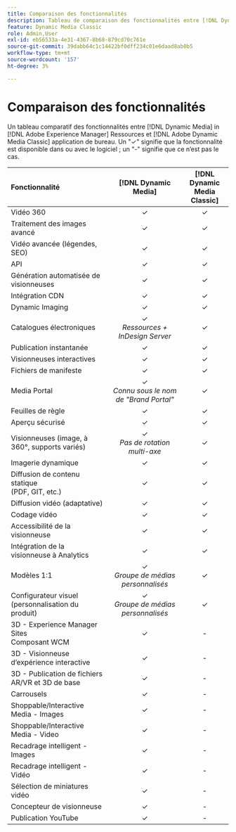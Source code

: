 ```yaml
---
title: Comparaison des fonctionnalités
description: Tableau de comparaison des fonctionnalités entre [!DNL Dynamic Media] in [!DNL Adobe Experience Manager] Ressources et [!DNL Adobe Dynamic Media Classic] application de bureau.
feature: Dynamic Media Classic
role: Admin,User
exl-id: eb56533a-4e31-4367-8b68-879cd70c761e
source-git-commit: 39dabb64c1c14422bf0dff234c01e6daad8ab0b5
workflow-type: tm+mt
source-wordcount: '157'
ht-degree: 3%

---
```


# Comparaison des fonctionnalités

Un tableau comparatif des fonctionnalités entre [!DNL Dynamic Media] in [!DNL Adobe Experience Manager] Ressources et [!DNL Adobe Dynamic Media Classic] application de bureau. Un &quot;✓&quot; signifie que la fonctionnalité est disponible dans ou avec le logiciel ; un &quot;-&quot; signifie que ce n’est pas le cas.

| Fonctionnalité | [!DNL Dynamic Media] | [!DNL Dynamic Media<br>Classic] |
| :--- | :---: | :---: |
| Vidéo 360 | ✓ | ✓ |
| Traitement des images avancé | ✓ | ✓ |
| Vidéo avancée (légendes, SEO) | ✓ | ✓ |
| API | ✓ | ✓ |
| Génération automatisée de visionneuses | ✓ | ✓ |
| Intégration CDN | ✓ | ✓ |
| Dynamic Imaging | ✓ | ✓ |
| Catalogues électroniques | ✓<br>*Ressources + InDesign Server* | ✓ |
| Publication instantanée | ✓ | ✓ |
| Visionneuses interactives | ✓ | ✓ |
| Fichiers de manifeste | ✓ | ✓ |
| Media Portal | ✓<br>*Connu sous le nom de &quot;Brand Portal&quot;* | ✓ |
| Feuilles de règle | ✓ | ✓ |
| Aperçu sécurisé | ✓ | ✓ |
| Visionneuses (image, à 360°, supports variés) | ✓<br>*Pas de rotation multi-axe* | ✓ |
| Imagerie dynamique | ✓ | ✓ |
| Diffusion de contenu statique<br>(PDF, GIT, etc.) | ✓ | ✓ |
| Diffusion vidéo (adaptative) | ✓ | ✓ |
| Codage vidéo | ✓ | ✓ |
| Accessibilité de la visionneuse | ✓ | ✓ |
| Intégration de la visionneuse à Analytics | ✓ | ✓ |
| Modèles 1:1 | ✓<br>*Groupe de médias personnalisés* | ✓ |
| Configurateur visuel<br>(personnalisation du produit) | ✓<br>*Groupe de médias personnalisés* | ✓ |
| 3D - Experience Manager Sites<br>Composant WCM | ✓ | - |
| 3D - Visionneuse d’expérience interactive | ✓ | - |
| 3D - Publication de fichiers AR/VR et 3D de base | ✓ | - |
| Carrousels | ✓ | - |
| Shoppable/Interactive Media - Images | ✓ | - |
| Shoppable/Interactive Media - Video | ✓ | - |
| Recadrage intelligent - Images | ✓ | - |
| Recadrage intelligent - Vidéo | ✓ | - |
| Sélection de miniatures vidéo | ✓ | - |
| Concepteur de visionneuse | ✓ | - |
| Publication YouTube | ✓ | - |
